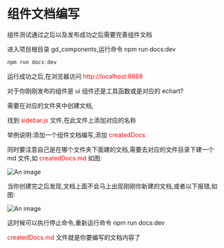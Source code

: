 # 组件文档编写

组件测试通过之后以及发布成功之后需要完善组件文档

进入项目根目录 gd_components,运行命令 npm run docs:dev

```js
npm run docs:dev
```

运行成功之后,在浏览器访问 <font color="red"> http://localhost:8888 </font>

对于你刚刚发布的组件是 ui 组件还是工具函数或是对应的 echart?

需要在对应的文件夹中创建文档,

找到 <font color="red"> sidebar.js </font>文件,在此文件上添加对应的名称

举例说明:添加一个组件文档编写,添加 <font color="red"> createdDocs </font>

同时要注意自己是在哪个文件夹下面建的文档,需要去对应的文件目录下建一个 md 文件,如 <font color="red"> createdDocs.md </font> 如图:

![An image](/vuecomp/guideImg/docs-createdDocs.png)

当你创建完之后发现,文档上面不会马上出现刚刚你新建的文档,或者以下报错,如图:

![An image](/vuecomp/guideImg/docs-docsError.png)

这时候可以执行停止命令,重新运行命令 npm run docs:dev

<font color="red"> createdDocs.md </font> 文件就是你要编写的文档内容了
